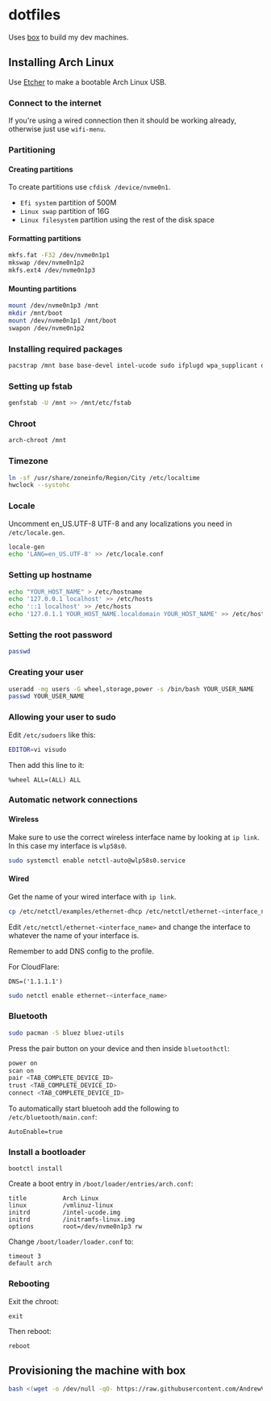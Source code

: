 # dotfiles

Uses [box](https://github.com/AndrewVos/box) to build
my dev machines.

## Installing Arch Linux

Use [Etcher](https://etcher.io/) to make a bootable Arch Linux USB.

### Connect to the internet

If you're using a wired connection then it should be working already,
otherwise just use `wifi-menu`.

### Partitioning

#### Creating partitions

To create partitions use `cfdisk /device/nvme0n1`.

- `Efi system` partition of 500M
- `Linux swap` partition of 16G
- `Linux filesystem` partition using the rest of the disk space

#### Formatting partitions

```bash
mkfs.fat -F32 /dev/nvme0n1p1
mkswap /dev/nvme0n1p2
mkfs.ext4 /dev/nvme0n1p3
```

#### Mounting partitions

```bash
mount /dev/nvme0n1p3 /mnt
mkdir /mnt/boot
mount /dev/nvme0n1p1 /mnt/boot
swapon /dev/nvme0n1p2
```

### Installing required packages

```bash
pacstrap /mnt base base-devel intel-ucode sudo ifplugd wpa_supplicant dialog iw wpa_actiond alsa-utils
```

### Setting up fstab

```bash
genfstab -U /mnt >> /mnt/etc/fstab
```

### Chroot

```bash
arch-chroot /mnt
```

### Timezone

```bash
ln -sf /usr/share/zoneinfo/Region/City /etc/localtime
hwclock --systohc
```

### Locale

Uncomment en_US.UTF-8 UTF-8 and any localizations you need in `/etc/locale.gen`.

```bash
locale-gen
echo 'LANG=en_US.UTF-8' >> /etc/locale.conf
```

### Setting up hostname

```bash
echo "YOUR_HOST_NAME" > /etc/hostname
echo '127.0.0.1	localhost' >> /etc/hosts
echo '::1 localhost' >> /etc/hosts
echo '127.0.1.1	YOUR_HOST_NAME.localdomain YOUR_HOST_NAME' >> /etc/hosts
```

### Setting the root password

```bash
passwd
```

### Creating your user

```bash
useradd -mg users -G wheel,storage,power -s /bin/bash YOUR_USER_NAME
passwd YOUR_USER_NAME

```

### Allowing your user to sudo

Edit `/etc/sudoers` like this:

```bash
EDITOR=vi visudo
```

Then add this line to it:

```
%wheel ALL=(ALL) ALL
```

### Automatic network connections

#### Wireless

Make sure to use the correct wireless interface name by looking at `ip link`.
In this case my interface is `wlp58s0`.

```bash
sudo systemctl enable netctl-auto@wlp58s0.service
```

#### Wired

Get the name of your wired interface with `ip link`.

```bash
cp /etc/netctl/examples/ethernet-dhcp /etc/netctl/ethernet-<interface_name>
```

Edit `/etc/netctl/ethernet-<interface_name>` and change the interface to whatever
the name of your interface is.

Remember to add DNS config to the profile.

For CloudFlare:

```
DNS=('1.1.1.1')
```

```bash
sudo netctl enable ethernet-<interface_name>
```

### Bluetooth

```bash
sudo pacman -S bluez bluez-utils
```

Press the pair button on your device and then inside `bluetoothctl`:

```bash
power on
scan on
pair <TAB_COMPLETE_DEVICE_ID>
trust <TAB_COMPLETE_DEVICE_ID>
connect <TAB_COMPLETE_DEVICE_ID>
```

To automatically start bluetooh add the following to `/etc/bluetooth/main.conf`:

```
AutoEnable=true
```

### Install a bootloader

```
bootctl install
```

Create a boot entry in `/boot/loader/entries/arch.conf`:

```
title          Arch Linux
linux          /vmlinuz-linux
initrd         /intel-ucode.img
initrd         /initramfs-linux.img
options        root=/dev/nvme0n1p3 rw
```

Change `/boot/loader/loader.conf` to:

```
timeout 3
default arch
```

### Rebooting

Exit the chroot:

`exit`

Then reboot:

`reboot`

## Provisioning the machine with box

```bash
bash <(wget -o /dev/null -qO- https://raw.githubusercontent.com/AndrewVos/dotfiles/master/box.sh)
```
